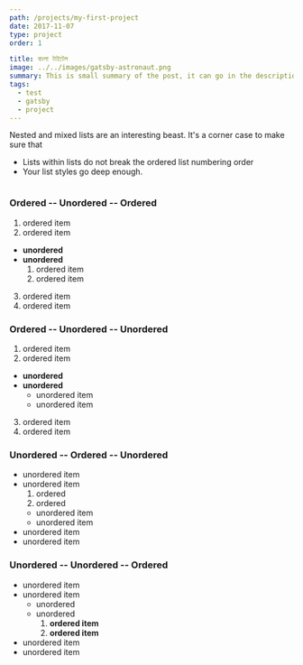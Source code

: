 ```yaml
---
path: /projects/my-first-project
date: 2017-11-07
type: project
order: 1

title: বাংলা টাইটেল
image: ../../images/gatsby-astronaut.png
summary: This is small summary of the post, it can go in the description tag or og:description
tags:
  - test
  - gatsby
  - project
--- 
```

Nested and mixed lists are an interesting beast. It's a corner case to make sure that

* Lists within lists do not break the ordered list numbering order
* Your list styles go deep enough.

```
```

### Ordered -- Unordered -- Ordered

1. ordered item
2. ordered item 
  * **unordered**
  * **unordered** 
    1. ordered item
    2. ordered item
3. ordered item
4. ordered item

### Ordered -- Unordered -- Unordered

1. ordered item
2. ordered item 
  * **unordered**
  * **unordered** 
    * unordered item
    * unordered item
3. ordered item
4. ordered item

### Unordered -- Ordered -- Unordered

* unordered item
* unordered item 
  1. ordered
  2. ordered 
    * unordered item
    * unordered item
* unordered item
* unordered item

### Unordered -- Unordered -- Ordered

* unordered item
* unordered item 
  * unordered
  * unordered 
    1. **ordered item**
    2. **ordered item**
* unordered item
* unordered item